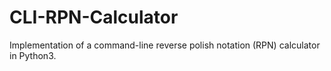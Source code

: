 # CLI-RPN-Calculator
Implementation of a command-line reverse polish notation (RPN) calculator in Python3.
